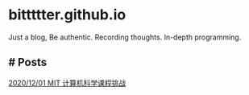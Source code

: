# bittttter.github.io
Just a blog, Be authentic. Recording thoughts. In-depth programming.

## # Posts

[2020/12/01 MIT 计算机科学课程挑战](./posts/2020/mit-course-challenges/index)
